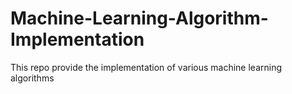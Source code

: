 # Machine-Learning-Algorithm-Implementation
This repo provide the implementation of various machine learning algorithms
